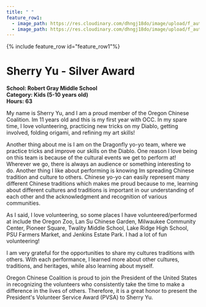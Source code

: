 ```yaml
---
title: " "
feature_row1:
  - image_path: https://res.cloudinary.com/dhngj18do/image/upload/f_auto,q_auto/v1/images/pvsa/2024_Sherry_Yu2
  - image_path: https://res.cloudinary.com/dhngj18do/image/upload/f_auto,q_auto/v1/images/activities/year_2024
---
```


{% include feature_row id="feature_row1"%}

# Sherry Yu - Silver Award

**School: Robert Gray Middle School**  
**Category: Kids (5-10 years old)**  
**Hours: 63**  

My name is Sherry Yu, and I am a proud member of the Oregon Chinese Coalition. Im 11 years old and this is my first year with OCC. In my spare time, I love volunteering, practicing new tricks on my Diablo, getting involved, folding origami, and refining my art skills!

Another thing about me is I am on the Dragonfly yo-yo team, where we practice tricks and improve our skills on the Diablo. One reason I love being on this team is because of the cultural events we get to perform at! Wherever we go, there is always an audience or something interesting to do. Another thing I like about performing is knowing Im spreading Chinese tradition and culture to others. Chinese yo-yo can easily represent many different Chinese traditions which makes me proud because to me, learning about different cultures and traditions is important in our understanding of each other and the acknowledgment and recognition of various communities.

As I said, I love volunteering, so some places I have volunteered/performed at include the Oregon Zoo, Lan Su Chinese Garden, Milwaukee Community Center, Pioneer Square, Twality Middle School, Lake Ridge High School, PSU Farmers Market, and Jenkins Estate Park. I had a lot of fun volunteering!

I am very grateful for the opportunities to share my cultures traditions with others. With each performance, I learned more about other cultures, traditions, and heritages, while also learning about myself.

Oregon Chinese Coalition is proud to join the President of the United States in recognizing the volunteers who consistently take the time to make a difference in the lives of others. Therefore, it is a great honor to present the President's Volunteer Service Award (PVSA) to Sherry Yu.
